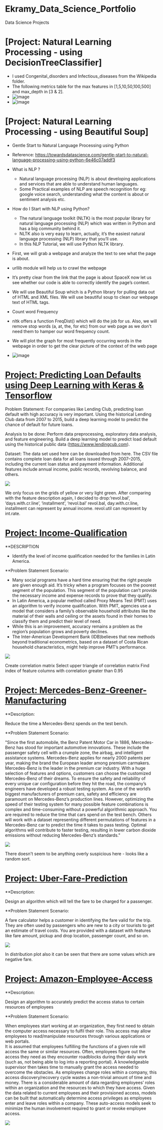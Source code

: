 # Ekramy_Data_Science_Portfolio
Data Science Projects

# [Project: Natural Learning Processing - using DecisionTreeClassifier]
 * I used Congenital_disorders and Infectious_diseases from the Wikipedia folder.
 * The following metrics table for the max features in [1,5,10,50,100,500] and max_depth in [3 & 2].
 * ![image](https://user-images.githubusercontent.com/76533174/154201106-e25da8c8-f807-405c-830c-791a5680a0e6.png)
 * ![image](https://user-images.githubusercontent.com/76533174/154201125-ba9ee8a5-9715-408f-9ae7-13c2d831b7d1.png)

# [Project: Natural Learning Processing - using Beautiful Soup]
 * Gentle Start to Natural Language Processing using Python
 * Reference: https://towardsdatascience.com/gentle-start-to-natural-language-processing-using-python-6e46c07addf3
 * What is NLP ?
   - Natural language processing (NLP) is about developing applications and services that are able to understand human languages.
   - Some Practical examples of NLP are speech recognition for eg: google voice search, understanding what the content is about or sentiment analysis etc.
 * How do I Start with NLP using Python?
   - The natural language toolkit (NLTK) is the most popular library for natural language processing (NLP) which was written in Python and has a big community behind it.
   - NLTK also is very easy to learn, actually, it’s the easiest natural language processing (NLP) library that you’ll use.
   - In this NLP Tutorial, we will use Python NLTK library.

* First, we will grab a webpage and analyze the text to see what the page is about.
* urllib module will help us to crawl the webpage
* It’s pretty clear from the link that the page is about SpaceX now let us see whether our code is able to correctly identify the page’s context.
* We will use Beautiful Soup which is a Python library for pulling data out of HTML and XML files. We will use beautiful soup to clean our webpage text of HTML tags.

* Count word Frequency
* nltk offers a function FreqDist() which will do the job for us. Also, we will remove stop words (a, at, the, for etc) from our web page as we don't need them to hamper our word frequency count.
* We will plot the graph for most frequently occurring words in the webpage in order to get the clear picture of the context of the web page
* ![image](https://user-images.githubusercontent.com/76533174/154213786-26450d4b-fe61-401b-bf2e-63360ad59cd7.png)


# [Project: Predicting Loan Defaults using Deep Learning with Keras & Tensorflow](https://github.com/Ekramy-Younan/Lending-Club-Loan)
Problem Statement:
For companies like Lending Club, predicting loan default with high accuracy is very important. Using the historical Lending Club data from 2007 to 2015, build a deep learning model to predict the chance of default for future loans.

Analysis to be done:
Perform data preprocessing, exploratory data analysis, and feature engineering. Build a deep learning model to predict load default using the historical public data (https://www.lendingcub.com).

Dataset:
The data set used here can be downloaded from here. The CSV file contains complete loan data for all loans issued through 2007–2015, including the current loan status and payment information. Additional features include annual income, public records, revolving balance, and others.

![](/Images/Lending_Club_Loan_Correlation.png)

We only focus on the grids of yellow or very light green. After comparing with the feature description again, I decided to drop:’revol.bal’, ‘days.with.cr.line’, ‘installment’, ‘revol.bal’ revol.bal, day.with.cr.line, installment can represent by annual income. revol.util can represent by int.rate.


# [Project: Income-Qualification](https://github.com/Ekramy-Younan/Income-Qualification)

**DESCRIPTION
  * Identify the level of income qualification needed for the families in Latin America.

**Problem Statement Scenario:
  * Many social programs have a hard time ensuring that the right people are given enough aid. It’s tricky when a program focuses on the poorest segment of the population. This segment of the population can’t provide the necessary income and expense records to prove that they qualify.
  * In Latin America, a popular method called Proxy Means Test (PMT) uses an algorithm to verify income qualification. With PMT, agencies use a model that considers a family’s observable household attributes like the material of their walls and ceiling or the assets found in their homes to classify them and predict their level of need.
  * While this is an improvement, accuracy remains a problem as the region’s population grows and poverty declines.
  * The Inter-American Development Bank (IDB)believes that new methods beyond traditional econometrics, based on a dataset of Costa Rican household characteristics, might help improve PMT’s performance.

![](/Images/Income_Qualification_Correlation.png)

Create correlation matrix
Select upper triangle of correlation matrix
Find index of feature columns with correlation greater than 0.95


# [Project: Mercedes-Benz-Greener-Manufacturing](https://github.com/Ekramy-Younan/Mercedes-Benz-Greener-Manufacturing)
**Description:

Reduce the time a Mercedes-Benz spends on the test bench.

**Problem Statement Scenario:

"Since the first automobile, the Benz Patent Motor Car in 1886, Mercedes-Benz has stood for important automotive innovations. These include the passenger safety cell with a crumple zone, the airbag, and intelligent assistance systems. 
Mercedes-Benz applies for nearly 2000 patents per year, making the brand the European leader among premium carmakers. Mercedes-Benz is the leader in the premium car industry. With a huge selection of features and options, customers can choose the customized Mercedes-Benz of their dreams. 
To ensure the safety and reliability of every unique car configuration before they hit the road, the company’s engineers have developed a robust testing system. As one of the world’s biggest manufacturers of premium cars, safety and efficiency are paramount on Mercedes-Benz’s production lines. 
However, optimizing the speed of their testing system for many possible feature combinations is complex and time-consuming without a powerful algorithmic approach. You are required to reduce the time that cars spend on the test bench. 
Others will work with a dataset representing different permutations of features in a Mercedes-Benz car to predict the time it takes to pass testing. Optimal algorithms will contribute to faster testing, resulting in lower carbon dioxide emissions without reducing Mercedes-Benz’s standards."

![](/Images/Mercedes_Change_in_target_value.png)

There doesn't seem to be anything overly suspicious here - looks like a random sort.


# [Project: Uber-Fare-Prediction](https://github.com/Ekramy-Younan/Uber-Fare-Prediction)

**Description:

Design an algorithm which will tell the fare to be charged for a passenger.

**Problem Statement Scenario:

A fare calculator helps a customer in identifying the fare valid for the trip. They are often used by passengers who are new to a city or tourists to get an estimate of travel costs. You are provided with a dataset with features like fare amount, pickup and drop location, passenger count, and so on.

![](/Images/Uber_fare_prediction_fare_amount.png)

In distribution plot also it can be seen that there are some values which are negative fare.


# [Project: Amazon-Employee-Access](https://github.com/Ekramy-Younan/Amazon.com---Employee-Access)

**Description:

Design an algorithm to accurately predict the access status to certain resources of employees

**Problem Statement Scenario:

When employees start working at an organization, they first need to obtain the computer access necessary to fulfil their role. This access may allow employees to read/manipulate resources through various applications or web portals.  
It is assumed that employees fulfilling the functions of a given role will access the same or similar resources. Often, employees figure out the access they need as they encounter roadblocks during their daily work (such as, not being able to log into a reporting portal). 
A knowledgeable supervisor then takes time to manually grant the access needed to overcome the obstacles. As employees change roles within a company, this access discovery/recovery cycle wastes a non-trivial amount of time and money. 
There is a considerable amount of data regarding employees’ roles within an organization and the resources to which they have access. Given the data related to current employees and their provisioned access, models can be built that automatically determine access privileges as employees enter and leave roles within a company. 
These auto-access models seek to minimize the human involvement required to grant or revoke employee access.

![](/Images/amazon_access_Action.png)

